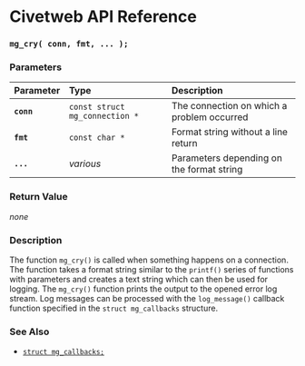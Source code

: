 # Civetweb API Reference

### `mg_cry( conn, fmt, ... );`

### Parameters

| Parameter | Type | Description |
| :--- | :--- | :--- |
|**`conn`**|`const struct mg_connection *`|The connection on which a problem occurred|
|**`fmt`**|`const char *`|Format string without a line return|
|**`...`**|*various*|Parameters depending on the format string|

### Return Value

*none*

### Description

The function `mg_cry()` is called when something happens on a connection. The function takes a format string similar to the `printf()` series of functions with parameters and creates a text string which can then be used for logging. The `mg_cry()` function prints the output to the opened error log stream. Log messages can be processed with the `log_message()` callback function specified in the `struct mg_callbacks` structure.

### See Also

* [`struct mg_callbacks;`](mg_callbacks.md)
